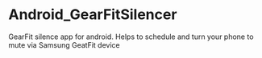 # Android_GearFitSilencer
GearFit silence app for android. Helps to schedule and turn your phone to mute via Samsung GeatFit device
